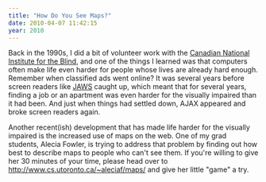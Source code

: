 ```yaml
---
title: "How Do You See Maps?"
date: 2010-04-07 11:42:15
year: 2010
---
```

Back in the 1990s, I did a bit of volunteer work with the <a href="http://www.cnib.ca/">Canadian National Institute for the Blind</a>, and one of the things I learned was that computers often make life even harder for people whose lives are already hard enough. Remember when classified ads went online? It was several years before screen readers like <a href="http://www.freedomscientific.com/products/fs/jaws-product-page.asp">JAWS</a> caught up, which meant that for several years, finding a job or an apartment was even harder for the visually impaired than it had been. And just when things had settled down, AJAX appeared and broke screen readers again.

Another recent(ish) development that has made life harder for the visually impaired is the increased use of maps on the web. One of my grad students, Alecia Fowler, is trying to address that problem by finding out how best to describe maps to people who can't see them. If you're willing to give her 30 minutes of your time, please head over to <a href="http://www.cs.utoronto.ca/~aleciaf/maps/">http://www.cs.utoronto.ca/~aleciaf/maps/</a> and give her little "game" a try.
